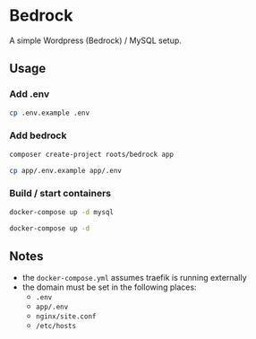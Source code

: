 # Bedrock

A simple Wordpress (Bedrock) / MySQL setup.

## Usage
### Add .env
```bash
cp .env.example .env
```
### Add bedrock
```bash
composer create-project roots/bedrock app
```
```bash
cp app/.env.example app/.env
```
### Build / start containers
```bash
docker-compose up -d mysql
```
```bash
docker-compose up -d
```

## Notes
- the `docker-compose.yml` assumes traefik is running externally
- the domain must be set in the following places:
    - `.env`
    - `app/.env`
    - `nginx/site.conf`
    - `/etc/hosts`
